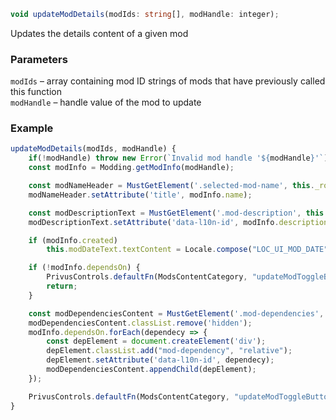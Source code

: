 ```ts
void updateModDetails(modIds: string[], modHandle: integer);
```

Updates the details content of a given mod

### Parameters

`modIds`    &ndash; array containing mod ID strings of mods that have previously called this function <br>
`modHandle` &ndash; handle value of the mod to update <br>


### Example

```js
updateModDetails(modIds, modHandle) {
    if(!modHandle) throw new Error(`Invalid mod handle '${modHandle}'`);
    const modInfo = Modding.getModInfo(modHandle);

    const modNameHeader = MustGetElement('.selected-mod-name', this._root);
    modNameHeader.setAttribute('title', modInfo.name);

    const modDescriptionText = MustGetElement('.mod-description', this._root);
    modDescriptionText.setAttribute('data-l10n-id', modInfo.description);

    if (modInfo.created)
        this.modDateText.textContent = Locale.compose("LOC_UI_MOD_DATE", modInfo.created);

    if (!modInfo.dependsOn) {
        PrivusControls.defaultFn(ModsContentCategory, "updateModToggleButton").bind(PrivusControls.getInstance(ModsContentCategory), modHandle);
        return;
    }

    const modDependenciesContent = MustGetElement('.mod-dependencies', this._root);
    modDependenciesContent.classList.remove('hidden');
    modInfo.dependsOn.forEach(dependecy => {
        const depElement = document.createElement('div');
        depElement.classList.add("mod-dependency", "relative");
        depElement.setAttribute('data-l10n-id', dependecy);
        modDependenciesContent.appendChild(depElement);
    });

    PrivusControls.defaultFn(ModsContentCategory, "updateModToggleButton").bind(PrivusControls.getInstance(ModsContentCategory), modHandle);
}
```

